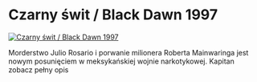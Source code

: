 Czarny świt / Black Dawn 1997 
=============
[![Czarny świt / Black Dawn 1997 ](http://vidos.pl/images/player.gif)](http://vidos.pl/czarny-swit-black-dawn-1997)

 Morderstwo Julio Rosario i porwanie milionera Roberta Mainwaringa jest nowym posunięciem w meksykańskiej wojnie narkotykowej. Kapitan zobacz pełny opis
